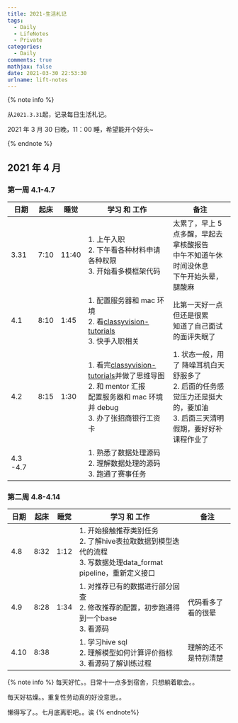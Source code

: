 ```yaml
---
title: 2021-生活札记
tags:
  - Daily
  - LifeNotes
  - Private
categories:
  - Daily
comments: true
mathjax: false
date: 2021-03-30 22:53:30
urlname: lift-notes
---
```


<meta name="referrer" content="no-referrer" />

{% note info %}

从`2021.3.31`起，记录每日生活札记。

2021 年 3 月 30 日晚，11：00 睡，希望能开个好头~

{% endnote %}

<!--more-->

## 2021 年 4 月

### 第一周 4.1-4.7

| 日期 | 起床 | 睡觉  | 学习 和 工作        | 备注      |
| ---- | ---- | ----- | ------------ | ------------ |
| 3.31 | 7:10 | 11:40 | 1. 上午入职 <br>2. 下午看各种材料申请各种权限<br>3. 开始看多模框架代码 | 太累了，早上 5 点多醒，早起去拿核酸报告<br>中午不知道午休时间没休息<br>下午开始头晕，腿酸麻 |
| 4.1  | 8:10 | 1:45  | 1. 配置服务器和 mac 环境<br>2. 看[classyvision-tutorials](https://classyvision.ai/tutorials)<br>3. 快手入职相关 | 比第一天好一点<br>但还是很累<br>知道了自己面试的面评失眠了 |
| 4.2  | 8:15 | 1:30  | 1. 看完[classyvision-tutorials](https://classyvision.ai/tutorials)并做了思维导图<br>2. 和 mentor 汇报<br>配置服务器和 mac 环境并 debug<br>3. 办了张招商银行工资卡 | 1. 状态一般，用了 降噪耳机白天舒服多了<br>2. 后面的任务感觉压力还是挺大的，要加油<br>3. 后面三天清明假期，要好好补课程作业了 |
| 4.3 -4.7 |      |   |  1. 熟悉了数据处理源码<br>2. 理解数据处理的源码<br>3. 跑通了赛事任务  |        |

### 第二周 4.8-4.14

| 日期 | 起床 | 睡觉  | 学习 和 工作        | 备注      |
| ---- | ---- | ----- | ------------ | ------------ |
| 4.8 | 8:32 | 1:12 | 1. 开始接触推荐类别任务 <br>2. 了解hive表拉取数据到模型迭代的流程 <br>3. 写数据处理data_format pipeline，重新定义接口 | |
| 4.9 | 8:28 | 1:34 | 1. 对推荐已有的数据进行部分回查<br>2. 修改推荐的配置，初步跑通得到一个base<br>3. 看源码| 代码看多了看的很晕 |
| 4.10 | 8:38| | 1. 学习hive sql<br>2. 理解模型如何计算评价指标<br>3. 看源码了解训练过程 | 理解的还不是特别清楚 |


{% note info %}
每天好忙。。日常十一点多到宿舍，只想躺着歇会。。

每天好枯燥。。重复性劳动真的好没意思。。

懒得写了。。七月底离职吧。。诶
{% endnote%}
